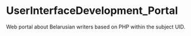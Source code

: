 # UserInterfaceDevelopment_Portal
Web portal about Belarusian writers based on PHP within the subject UID.
